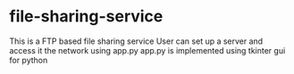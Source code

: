 # file-sharing-service
This is a FTP based file sharing service 
User can set up a server and access it the network using app.py 
app.py is implemented using tkinter gui for python 
